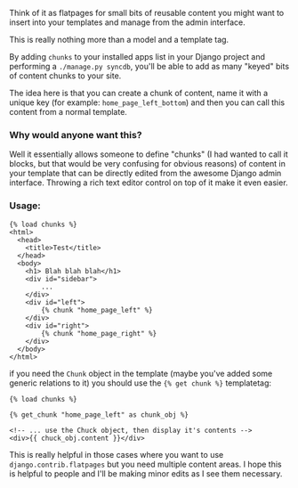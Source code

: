 Think of it as flatpages for small bits of reusable content you might want to insert into your templates and manage from the admin interface.

This is really nothing more than a model and a template tag.

By adding `chunks` to your installed apps list in your Django project and performing a `./manage.py syncdb`, you'll be able to add as many "keyed" bits of content chunks to your site.

The idea here is that you can create a chunk of content, name it with a unique key (for example: `home_page_left_bottom`) and then you can call this content from a normal template.

### Why would anyone want this?

Well it essentially allows someone to define "chunks" (I had wanted to call it blocks, but that would be very confusing for obvious reasons) of content in your template that can be directly edited from the awesome Django admin interface. Throwing a rich text editor control on top of it make it even easier.

### Usage:

    {% load chunks %}
    <html>
      <head>
        <title>Test</title>
      </head>
      <body>
        <h1> Blah blah blah</h1>
        <div id="sidebar">
            ...
        </div>
        <div id="left">
            {% chunk "home_page_left" %}
        </div>
        <div id="right">
            {% chunk "home_page_right" %}
        </div>
      </body>
    </html>

if you need the `Chunk` object in the template (maybe you've added some generic relations to it) you should use the `{% get chunk %}` templatetag:

    {% load chunks %}

    {% get_chunk "home_page_left" as chunk_obj %}

    <!-- ... use the Chuck object, then display it's contents -->
    <div>{{ chuck_obj.content }}</div>

This is really helpful in those cases where you want to use `django.contrib.flatpages` but you need multiple content areas. I hope this is helpful to people and I'll be making minor edits as I see them necessary.
